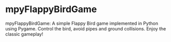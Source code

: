 # mpyFlappyBirdGame
 mpyFlappyBirdGame: A simple Flappy Bird game implemented in Python using Pygame. Control the bird, avoid pipes and ground collisions. Enjoy the classic gameplay!
